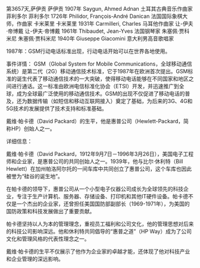 第3657天,萨伊贡
萨伊贡 1907年
Saygun, Ahmed Adnan 土耳其古典音乐作曲家
菲利多尔
菲利多尔 1726年
Philidor, François-André Danican 法国国际象棋大师，作曲家
卡米莱里
卡米莱里 1931年
Carmilleri, Charles 马耳他作曲家
让-伊夫·帝博戴
让-伊夫·帝博戴 1961年
Thibaudet, Jean-Yves 法国钢琴家
朱塞佩·贾科米尼
朱塞佩·贾科米尼 1940年
Giuseppe Giacomini 意大利男高音歌唱家
 

1987年：GSM行动电话标准出现，行动电话开始可以在世界各地使用。

事件详情：
GSM（Global System for Mobile Communications，全球移动通信系统）是第二代（2G）移动通信技术标准，它于1987年在欧洲首次提出。GSM标准的诞生代表了移动通信技术的一大突破，使得移动电话能够在不同国家和地区之间进行通话。这一标准由欧洲电信标准化协会（ETSI）开发，并迅速推广到全球，成为全球最广泛使用的移动通信技术。GSM的出现不仅促进了移动电话的普及，还为数据传输（如短信和移动互联网接入）奠定了基础，为后来的3G、4G和5G技术的发展提供了技术支持和标准基础。

戴维·帕卡德（David Packard）的生平，他是惠普公司（Hewlett-Packard，简称HP）创始人之一。

详细信息：

戴维·帕卡德（David Packard，1912年9月7日－1996年3月26日），美国电子工程师和企业家，是惠普公司的共同创始人之一。1939年，他与比尔·休利特（Bill Hewlett）在加州帕洛阿尔托的一间车库中共同创立了惠普公司，这个车库也因此被誉为“硅谷的诞生地”。

在帕卡德的领导下，惠普公司从一个小型电子仪器公司成长为全球领先的科技企业，专注于生产计算机、服务器、存储设备、打印机和其他IT硬件设备。帕卡德不仅是一个杰出的企业家，还曾担任美国国防部副部长（1969-1971年），为美国的国防政策和科技发展做出了重要贡献。

帕卡德坚持以人为本的管理理念，重视员工福利和公司文化，他的管理思想对后来的科技公司影响深远。他和休利特共同倡导的“惠普之道”（HP Way）成为了公司文化和管理风格的代表性理念之一。

戴维·帕卡德的生平不仅展示了他作为企业家的卓越才能，还体现了他对科技产业和企业管理的深远影响。
